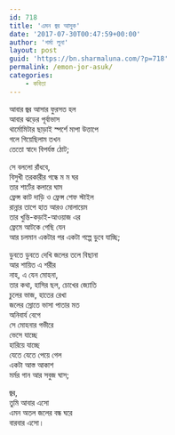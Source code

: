 ```yaml
---
id: 718
title: 'এমন জ্বর আসুক'
date: '2017-07-30T00:47:59+00:00'
author: 'শর্মা লুনা'
layout: post
guid: 'https://bn.sharmaluna.com/?p=718'
permalink: /emon-jor-asuk/
categories:
    - কবিতা
---
```


আবার জ্বর আসার ফুরসত হল  
আবার ঝড়ের পূর্বাভাস  
থার্মোমিটার ছাড়াই স্পর্শে মাপা উত্তাপে  
গলে গিয়েছিলাম তখন  
তেতো স্বাদে বিপর্যস্ত ঠোট;

সে বললো রাঁধবে,  
বিসুখী তরকারীর গন্ধে ম ম ঘর  
তার শার্টের কলারে ঘাম  
ফ্রেন্স কাট দাড়ি ও ফ্রেন্স শেফ স্টাইল  
রান্নার তাপে হাত আরও মোলায়েম  
তার খুন্তি-কড়াই-আওয়াজ এর  
ফ্রেমে আটকে গেছি যেন  
আর চলমান একটার পর একটা গল্পে ডুবে যাচ্ছি;‌‌

ডুবতে ডুবতে দেখি জলের তলে বিছানা  
আর শায়িত এ শরীর  
নাহ, এ যেন মোহনা,  
তার কথা, হাসির ছল, চোখের জ্যোতি  
চুলের ভাজ, হাতের রেখা  
জলের স্রোতে ভাসা পাতার মত  
অনিবার্য বেগে  
সে মোহনার গভীরে  
ভেসে যাচ্ছে  
হারিয়ে যাচ্ছে  
যেতে যেতে পেয়ে গেল  
একটা আস্ত আকাশ  
মর্মর গান আর সবুজ ঘাস;

জ্বর,  
তুমি আবার এসো  
এমন অতল জলের বন্ধ ঘরে  
বারবার এসো।